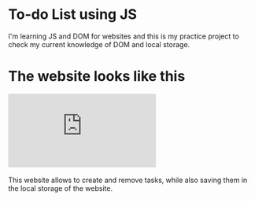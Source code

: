 # To-do List using JS

I'm learning JS and DOM for websites and this is my practice project to check my current knowledge of DOM and local storage.

# The website looks like this

![Website](https://github.com/Ramer2/Todo_list/blob/bca6f95e1a76cf177cb14e45094442f1f4fe2ecd/To_do_List.pdf)

This website allows to create and remove tasks, while also saving them in the local storage of the website.
